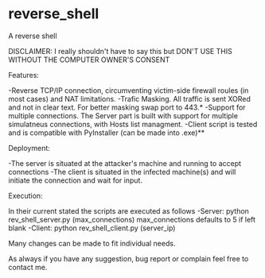 # reverse_shell
A reverse shell 

DISCLAIMER: I really shouldn't have to say this but DON'T USE THIS WITHOUT THE COMPUTER OWNER'S CONSENT

Features:

-Reverse TCP/IP connection, circumventing victim-side firewall roules (in most cases) and NAT limitations.
-Trafic Masking. All traffic is sent XORed and not in clear text. For better masking swap port to 443.*
-Support for multiple connections. The Server part is built with support for multiple simulatneus connections, with Hosts list managment.
-Client script is tested and is compatible with PyInstaller (can be made into .exe)**

Deployment:

-The server is situated at the attacker's machine and running to accept connections
-The client is situated in the infected machine(s) and will initiate the connection and wait for input.

Execution:

In their current stated the scripts are executed as follows
-Server: python rev_shell_server.py (max_connections) 
max_connections defaults to 5 if left blank
-Client: python rev_shell_client.py (server_ip)

Many changes can be made to fit individual needs.

As always if you have any suggestion, bug report or complain feel free to contact me.

